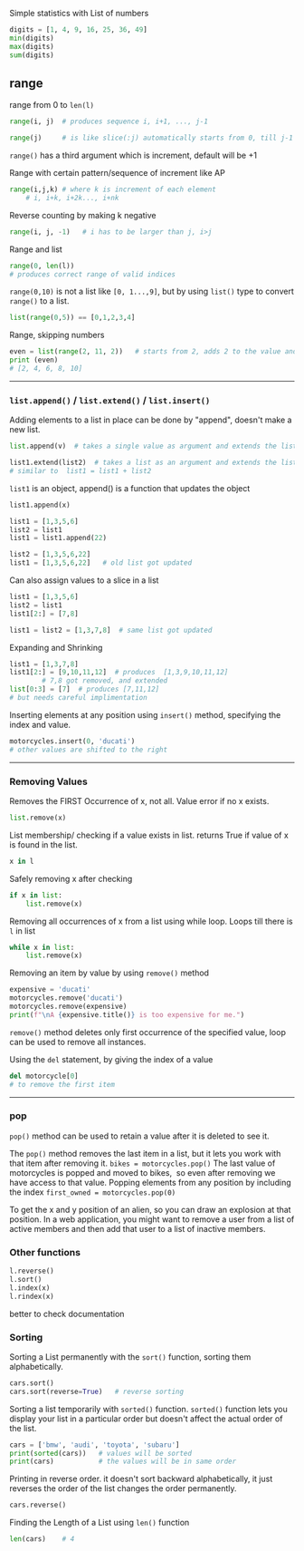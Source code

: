 

Simple statistics with List of numbers
```python
digits = [1, 4, 9, 16, 25, 36, 49]
min(digits)     
max(digits)     
sum(digits)
```


## range

range from 0 to `len(l)`
```python
range(i, j)  # produces sequence i, i+1, ..., j-1

range(j)     # is like slice(:j) automatically starts from 0, till j-1  
```
`range()` has a third argument which is increment, default will be +1  

Range with certain pattern/sequence of increment like AP
```python
range(i,j,k) # where k is increment of each element
    # i, i+k, i+2k..., i+nk                  
```

Reverse counting by making k negative
```python
range(i, j, -1)   # i has to be larger than j, i>j 
```

Range and list
```python
range(0, len(l))  
# produces correct range of valid indices
```

`range(0,10)` is not a list like `[0, 1...,9]`, but by using `list()` type to convert `range()` to a list.
```python
list(range(0,5)) == [0,1,2,3,4]
```

Range, skipping numbers
```python
even = list(range(2, 11, 2))   # starts from 2, adds 2 to the value and stops at 11
print (even)           
# [2, 4, 6, 8, 10]
```


___


### `list.append()` / `list.extend()` / `list.insert()`

Adding elements to a list in place can be done by "append", doesn't make a new list.
```python
list.append(v)  # takes a single value as argument and extends the list

list1.extend(list2)  # takes a list as an argument and extends the list
# similar to  list1 = list1 + list2
```

`list1` is an object, append() is a function that updates the object
```python
list1.append(x)
```

```python
list1 = [1,3,5,6]
list2 = list1
list1 = list1.append(22)

list2 = [1,3,5,6,22]
list1 = [1,3,5,6,22]   # old list got updated
```

Can also assign values to a slice in a list
```python
list1 = [1,3,5,6]
list2 = list1
list1[2:] = [7,8]

list1 = list2 = [1,3,7,8]  # same list got updated 
```

Expanding and Shrinking
```python
list1 = [1,3,7,8]
list1[2:] = [9,10,11,12]  # produces  [1,3,9,10,11,12]
        # 7,8 got removed, and extended
list[0:3] = [7]  # produces [7,11,12]   
# but needs careful implimentation
```

Inserting elements at any position using `insert()` method, specifying the index and value.
```python
motorcycles.insert(0, 'ducati')    
# other values are shifted to the right
```


___

### Removing Values

Removes the FIRST Occurrence of x, not all. Value error if no x exists.
```python
list.remove(x)  
```

List membership/ checking if a value exists in list. returns True if value of x is found in the list.
```python
x in l  
```

Safely removing x after checking
```python
if x in list:
    list.remove(x)
```

Removing all occurrences of x from a list using while loop. Loops till there is `l` in list
```python
while x in list:
    list.remove(x)
```

Removing an item by value by using `remove()` method
```python
expensive = 'ducati'
motorcycles.remove('ducati')
motorcycles.remove(expensive)
print(f"\nA {expensive.title()} is too expensive for me.")
```
`remove()` method deletes only first occurrence of the specified value, loop can be used to remove all instances.

Using the `del` statement, by giving the index of a value
```python 
del motorcycle[0]
# to remove the first item
```


____

### pop

`pop()` method can be used to retain a value after it is deleted to see it.

The `pop()` method removes the last item in a list, but it lets you work with that item after removing it. `bikes = motorcycles.pop()`
The last value of motorcycles is popped and moved to bikes,  so even after removing we have access to that value.
Popping elements from any position by including the index `first_owned = motorcycles.pop(0)`

To get the x and y position of an alien, so you can draw an explosion at that position.
In a web application, you might want to remove a user from a list of active members and then add that user to a list of inactive members.


### Other functions
```python
l.reverse()
l.sort()
l.index(x)
l.rindex(x)
```
better to check documentation


### Sorting

Sorting a List permanently with the `sort()` function, sorting them alphabetically.
```python
cars.sort()
cars.sort(reverse=True)   # reverse sorting
```

Sorting a list temporarily with `sorted()` function.
`sorted()` function lets you display your list in a particular order but doesn't affect the actual order of the list.
```python
cars = ['bmw', 'audi', 'toyota', 'subaru']
print(sorted(cars))   # values will be sorted
print(cars)           # the values will be in same order
```

Printing in reverse order.
it doesn't sort backward alphabetically, it just reverses the order of the list changes the order permanently. 
```python
cars.reverse()
```

Finding the Length of a List using `len()` function
```python
len(cars)    # 4
```


